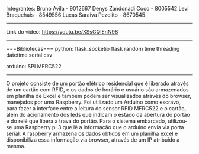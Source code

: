 Integrantes:
Bruno Avila - 9012667
Denys Zandonadi Coco - 8005542
Levi Braquehais - 8549556
Lucas Saraiva Pezolito - 8670545

*****************************

Link do video: https://youtu.be/XSsGQIEnN98

*****************************

===Bibliotecas===
python:
flask_socketio
flask
random
time
threading
datetime
serial 
csv

arduino:
SPI
MFRC522

*****************************

O projeto consiste de um portão elétrico residencial que é liberado através de um cartão com RFID, e os dados de horário e usuário são armazenados em planilha de Excel e tambem podem ser visualizados através do browser, manejados por uma Raspberry.
Foi utilizado um Arduino como escravo, para fazer a interface entre a leitura do sensor RFID MFRC522 e o cartão, além do acionamento dos leds que indicam o estado da abertura do portão e do relé que libera a trava do portão.
Para o sistema embarcado, utilizou-se uma Raspberry pi 3 que lê a informação que o arduino envia via porta serial. A raspberry armazena os dados obtidos em um planilha excel e disponibiliza essa informação via browser, através de um IP atribuído a mesma.
